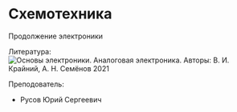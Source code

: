 # Схемотехника

Продолжение электроники

Литература:
![Основы электроники. Аналоговая электроника. Авторы: В. И. Крайний, А. Н. Семёнов 2021](https://bmstu.press/catalog/item/7151/)

Преподователь:

* Русов Юрий Сергеевич
